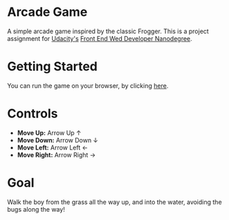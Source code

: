 # Arcade Game
A simple arcade game inspired by the classic Frogger.
This is a project assignment for [Udacity's][udacity] [Front End Wed Developer Nanodegree][fend].

# Getting Started
You can run the game on your browser, by clicking [here][github-page].

# Controls
- **Move Up:** Arrow Up ↑
- **Move Down:** Arrow Down ↓
- **Move Left:** Arrow Left ←
- **Move Right:** Arrow Right →

# Goal
Walk the boy from the grass all the way up, and into the water, avoiding the bugs along the way!

[udacity]: <https://www.udacity.com/>
[fend]: <https://www.udacity.com/course/front-end-web-developer-nanodegree--nd001>
[github-page]: <http://oscarpaesi.github.io/fend-arcade-game>
